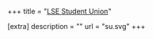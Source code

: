 +++
title = "<a href = 'https://www.lsesu.com/'>LSE Student Union</a>"


[extra] 
description = ""
url = "su.svg"
+++
